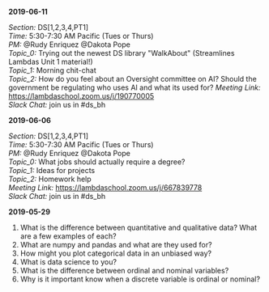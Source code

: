 

**2019-06-11**  

*Section:* DS[1,2,3,4,PT1]  
*Time:* 5:30-7:30 AM Pacific (Tues or Thurs)  
*PM:* @Rudy Enriquez @Dakota Pope  
*Topic_0:* Trying out the newest DS library "WalkAbout" (Streamlines Lambdas Unit 1 material!)  
*Topic_1:* Morning chit-chat  
*Topic_2:* How do you feel about an Oversight committee on AI? Should the government be regulating who uses AI and what its used for?
*Meeting Link:* https://lambdaschool.zoom.us/j/190770005  
*Slack Chat:* join us in #ds_bh  

**2019-06-06**  

*Section:* DS[1,2,3,4,PT1]  
*Time:* 5:30-7:30 AM Pacific (Tues or Thurs)  
*PM:* @Rudy Enriquez @Dakota Pope  
*Topic_0:* What jobs should actually require a degree?  
*Topic_1:* Ideas for projects  
*Topic_2:* Homework help  
*Meeting Link:* https://lambdaschool.zoom.us/j/667839778  
*Slack Chat:* join us in #ds_bh  

**2019-05-29**

1. What is the difference between quantitative and qualitative data? What are a few examples of each?  
2. What are numpy and pandas and what are they used for?  
3. How might you plot categorical data in an unbiased way?   
4. What is data science to you?  
5. What is the difference between ordinal and nominal variables?  
6. Why is it important know when a discrete variable is ordinal or nominal?  